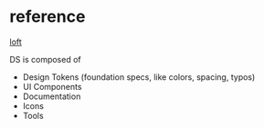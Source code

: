 # reference

[loft](https://medium.com/loftbr/creating-a-design-system-with-monorepo-bc18e055fb3c)

DS is composed of

- Design Tokens (foundation specs, like colors, spacing, typos)
- UI Components
- Documentation
- Icons
- Tools

